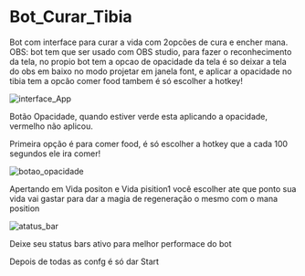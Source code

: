 # Bot_Curar_Tibia
Bot com interface para curar a vida com 2opcões de cura e encher mana.
OBS: bot tem que ser usado com OBS studio, para fazer o reconhecimento da tela,
no propio bot tem a opcao de opacidade da tela
é so deixar a tela do obs em baixo no modo projetar em janela font,
e aplicar a opacidade no tibia
tem a opcão comer food tambem é só escolher a hotkey!

![interface_App](https://github.com/JaimeCardozo2212/Bot_Curar_Tibia/assets/152814806/be913cad-68e3-49d8-b3d3-8cd218c8269c)

Botão Opacidade, quando estiver verde esta aplicando a opacidade, vermelho não aplicou.

Primeira opção é para comer food, é só escolher a hotkey que a cada 100 segundos ele ira comer!

![botao_opacidade](https://github.com/JaimeCardozo2212/Bot_Curar_Tibia/assets/152814806/e4523c5e-f43e-4726-940d-2fb1ee8a2cd8)

Apertando em Vida positon e Vida pisition1 você escolher ate que ponto sua vida vai gastar para dar a magia de regeneração o mesmo com o mana position

![atatus_bar](https://github.com/JaimeCardozo2212/Bot_Curar_Tibia/assets/152814806/9fcf111a-3c99-49c6-8486-3753268b4a31)

Deixe seu status bars ativo para melhor performace do bot

Depois de todas as confg é só dar Start



